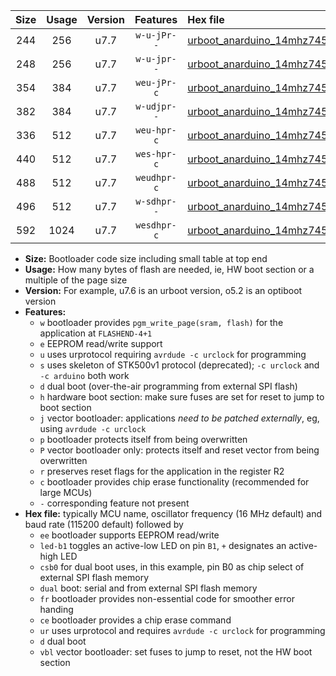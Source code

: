 |Size|Usage|Version|Features|Hex file|
|:-:|:-:|:-:|:-:|:--|
|244|256|u7.7|`w-u-jPr--`|[urboot_anarduino_14mhz7456_38400bps_led+b1_ur_vbl.hex](https://raw.githubusercontent.com/stefanrueger/urboot.hex/main/boards/anarduino/fcpu_14mhz7456/38400_bps/urboot_anarduino_14mhz7456_38400bps_led+b1_ur_vbl.hex)|
|248|256|u7.7|`w-u-jpr--`|[urboot_anarduino_14mhz7456_38400bps_led+b1_fr_ur_vbl.hex](https://raw.githubusercontent.com/stefanrueger/urboot.hex/main/boards/anarduino/fcpu_14mhz7456/38400_bps/urboot_anarduino_14mhz7456_38400bps_led+b1_fr_ur_vbl.hex)|
|354|384|u7.7|`weu-jPr-c`|[urboot_anarduino_14mhz7456_38400bps_ee_led+b1_fr_ce_ur_vbl.hex](https://raw.githubusercontent.com/stefanrueger/urboot.hex/main/boards/anarduino/fcpu_14mhz7456/38400_bps/urboot_anarduino_14mhz7456_38400bps_ee_led+b1_fr_ce_ur_vbl.hex)|
|382|384|u7.7|`w-udjpr--`|[urboot_anarduino_14mhz7456_38400bps_led+b1_csd5_dual_ur_vbl.hex](https://raw.githubusercontent.com/stefanrueger/urboot.hex/main/boards/anarduino/fcpu_14mhz7456/38400_bps/urboot_anarduino_14mhz7456_38400bps_led+b1_csd5_dual_ur_vbl.hex)|
|336|512|u7.7|`weu-hpr-c`|[urboot_anarduino_14mhz7456_38400bps_ee_led+b1_fr_ce_ur.hex](https://raw.githubusercontent.com/stefanrueger/urboot.hex/main/boards/anarduino/fcpu_14mhz7456/38400_bps/urboot_anarduino_14mhz7456_38400bps_ee_led+b1_fr_ce_ur.hex)|
|440|512|u7.7|`wes-hpr-c`|[urboot_anarduino_14mhz7456_38400bps_ee_led+b1_fr_ce.hex](https://raw.githubusercontent.com/stefanrueger/urboot.hex/main/boards/anarduino/fcpu_14mhz7456/38400_bps/urboot_anarduino_14mhz7456_38400bps_ee_led+b1_fr_ce.hex)|
|488|512|u7.7|`weudhpr-c`|[urboot_anarduino_14mhz7456_38400bps_ee_led+b1_csd5_dual_fr_ce_ur.hex](https://raw.githubusercontent.com/stefanrueger/urboot.hex/main/boards/anarduino/fcpu_14mhz7456/38400_bps/urboot_anarduino_14mhz7456_38400bps_ee_led+b1_csd5_dual_fr_ce_ur.hex)|
|496|512|u7.7|`w-sdhpr--`|[urboot_anarduino_14mhz7456_38400bps_led+b1_csd5_dual_fr.hex](https://raw.githubusercontent.com/stefanrueger/urboot.hex/main/boards/anarduino/fcpu_14mhz7456/38400_bps/urboot_anarduino_14mhz7456_38400bps_led+b1_csd5_dual_fr.hex)|
|592|1024|u7.7|`wesdhpr-c`|[urboot_anarduino_14mhz7456_38400bps_ee_led+b1_csd5_dual_fr_ce.hex](https://raw.githubusercontent.com/stefanrueger/urboot.hex/main/boards/anarduino/fcpu_14mhz7456/38400_bps/urboot_anarduino_14mhz7456_38400bps_ee_led+b1_csd5_dual_fr_ce.hex)|

- **Size:** Bootloader code size including small table at top end
- **Usage:** How many bytes of flash are needed, ie, HW boot section or a multiple of the page size
- **Version:** For example, u7.6 is an urboot version, o5.2 is an optiboot version
- **Features:**
  + `w` bootloader provides `pgm_write_page(sram, flash)` for the application at `FLASHEND-4+1`
  + `e` EEPROM read/write support
  + `u` uses urprotocol requiring `avrdude -c urclock` for programming
  + `s` uses skeleton of STK500v1 protocol (deprecated); `-c urclock` and `-c arduino` both work
  + `d` dual boot (over-the-air programming from external SPI flash)
  + `h` hardware boot section: make sure fuses are set for reset to jump to boot section
  + `j` vector bootloader: applications *need to be patched externally*, eg, using `avrdude -c urclock`
  + `p` bootloader protects itself from being overwritten
  + `P` vector bootloader only: protects itself and reset vector from being overwritten
  + `r` preserves reset flags for the application in the register R2
  + `c` bootloader provides chip erase functionality (recommended for large MCUs)
  + `-` corresponding feature not present
- **Hex file:** typically MCU name, oscillator frequency (16 MHz default) and baud rate (115200 default) followed by
  + `ee` bootloader supports EEPROM read/write
  + `led-b1` toggles an active-low LED on pin `B1`, `+` designates an active-high LED
  + `csb0` for dual boot uses, in this example, pin B0 as chip select of external SPI flash memory
  + `dual` boot: serial and from external SPI flash memory
  + `fr` bootloader provides non-essential code for smoother error handing
  + `ce` bootloader provides a chip erase command
  + `ur` uses urprotocol and requires `avrdude -c urclock` for programming
  + `d` dual boot
  + `vbl` vector bootloader: set fuses to jump to reset, not the HW boot section
